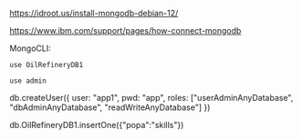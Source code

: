 https://idroot.us/install-mongodb-debian-12/

https://www.ibm.com/support/pages/how-connect-mongodb


MongoCLI:

    use OilRefineryDB1

    use admin
  
  db.createUser({ user: "app1", pwd: "app", roles: ["userAdminAnyDatabase", "dbAdminAnyDatabase", "readWriteAnyDatabase"] })
  
  db.OilRefineryDB1.insertOne({"popa":"skills"})
  
  
